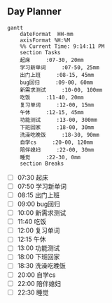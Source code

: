 ## Day Planner
```mermaid
gantt
    dateFormat  HH-mm
    axisFormat %H:%M
    %% Current Time: 9:14:11 PM
    section Tasks
    起床     :07-30, 20mm
    学习新单词     :07-50, 25mm
    出门上班     :08-15, 45mm
    bug回归     :09-00, 60mm
    新需求测试     :10-00, 100mm
    吃饭     :11-40, 20mm
    复习单词     :12-00, 15mm
    午休     :12-15, 45mm
    功能测试     :13-00, 300mm
    下班回家     :18-00, 30mm
    洗澡吃晚饭     :18-30, 90mm
    自学cs     :20-00, 120mm
    陪伴媳妇     :22-00, 30mm
    睡觉     :22-30, 0mm
    section Breaks

```

- [ ] 07:30 起床
- [ ] 07:50 学习新单词
- [ ] 08:15 出门上班
- [ ] 09:00 bug回归
- [ ] 10:00 新需求测试
- [ ] 11:40 吃饭
- [ ] 12:00 复习单词
- [ ] 12:15 午休
- [ ] 13:00 功能测试
- [ ] 18:00 下班回家
- [ ] 18:30 洗澡吃晚饭
- [ ] 20:00 自学cs
- [ ] 22:00 陪伴媳妇
- [ ] 22:30 睡觉